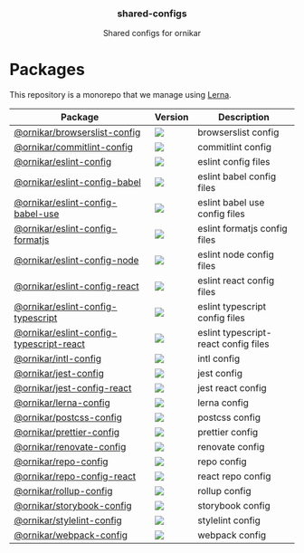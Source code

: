 <h3 align="center">
  shared-configs
</h3>

<p align="center">
  Shared configs for ornikar
</p>

<h1>Packages</h1>

This repository is a monorepo that we manage using [Lerna](https://github.com/lerna/lerna).

| Package | Version | Description |
|---------|---------|-------------|
| [@ornikar/browserslist-config](/@ornikar/browserslist-config) | <a href="https://npmjs.org/package/@ornikar/browserslist-config"><img src="https://img.shields.io/npm/v/@ornikar/browserslist-config.svg?style=flat-square"></a> | browserslist config
| [@ornikar/commitlint-config](/@ornikar/commitlint-config) | <a href="https://npmjs.org/package/@ornikar/commitlint-config"><img src="https://img.shields.io/npm/v/@ornikar/commitlint-config.svg?style=flat-square"></a> | commitlint config
| [@ornikar/eslint-config](/@ornikar/eslint-config) | <a href="https://npmjs.org/package/@ornikar/eslint-config"><img src="https://img.shields.io/npm/v/@ornikar/eslint-config.svg?style=flat-square"></a> | eslint config files
| [@ornikar/eslint-config-babel](/@ornikar/eslint-config-babel) | <a href="https://npmjs.org/package/@ornikar/eslint-config-babel"><img src="https://img.shields.io/npm/v/@ornikar/eslint-config-babel.svg?style=flat-square"></a> | eslint babel config files
| [@ornikar/eslint-config-babel-use](/@ornikar/eslint-config-babel-use) | <a href="https://npmjs.org/package/@ornikar/eslint-config-babel-use"><img src="https://img.shields.io/npm/v/@ornikar/eslint-config-babel-use.svg?style=flat-square"></a> | eslint babel use config files
| [@ornikar/eslint-config-formatjs](/@ornikar/eslint-config-formatjs) | <a href="https://npmjs.org/package/@ornikar/eslint-config-formatjs"><img src="https://img.shields.io/npm/v/@ornikar/eslint-config-formatjs.svg?style=flat-square"></a> | eslint formatjs config files
| [@ornikar/eslint-config-node](/@ornikar/eslint-config-node) | <a href="https://npmjs.org/package/@ornikar/eslint-config-node"><img src="https://img.shields.io/npm/v/@ornikar/eslint-config-node.svg?style=flat-square"></a> | eslint node config files
| [@ornikar/eslint-config-react](/@ornikar/eslint-config-react) | <a href="https://npmjs.org/package/@ornikar/eslint-config-react"><img src="https://img.shields.io/npm/v/@ornikar/eslint-config-react.svg?style=flat-square"></a> | eslint react config files
| [@ornikar/eslint-config-typescript](/@ornikar/eslint-config-typescript) | <a href="https://npmjs.org/package/@ornikar/eslint-config-typescript"><img src="https://img.shields.io/npm/v/@ornikar/eslint-config-typescript.svg?style=flat-square"></a> | eslint typescript config files
| [@ornikar/eslint-config-typescript-react](/@ornikar/eslint-config-typescript-react) | <a href="https://npmjs.org/package/@ornikar/eslint-config-typescript-react"><img src="https://img.shields.io/npm/v/@ornikar/eslint-config-typescript-react.svg?style=flat-square"></a> | eslint typescript-react config files
| [@ornikar/intl-config](/@ornikar/intl-config) | <a href="https://npmjs.org/package/@ornikar/intl-config"><img src="https://img.shields.io/npm/v/@ornikar/intl-config.svg?style=flat-square"></a> | intl config
| [@ornikar/jest-config](/@ornikar/jest-config) | <a href="https://npmjs.org/package/@ornikar/jest-config"><img src="https://img.shields.io/npm/v/@ornikar/jest-config.svg?style=flat-square"></a> | jest config
| [@ornikar/jest-config-react](/@ornikar/jest-config-react) | <a href="https://npmjs.org/package/@ornikar/jest-config-react"><img src="https://img.shields.io/npm/v/@ornikar/jest-config-react.svg?style=flat-square"></a> | jest react config
| [@ornikar/lerna-config](/@ornikar/lerna-config) | <a href="https://npmjs.org/package/@ornikar/lerna-config"><img src="https://img.shields.io/npm/v/@ornikar/lerna-config.svg?style=flat-square"></a> | lerna config
| [@ornikar/postcss-config](/@ornikar/postcss-config) | <a href="https://npmjs.org/package/@ornikar/postcss-config"><img src="https://img.shields.io/npm/v/@ornikar/postcss-config.svg?style=flat-square"></a> | postcss config
| [@ornikar/prettier-config](/@ornikar/prettier-config) | <a href="https://npmjs.org/package/@ornikar/prettier-config"><img src="https://img.shields.io/npm/v/@ornikar/prettier-config.svg?style=flat-square"></a> | prettier config
| [@ornikar/renovate-config](/@ornikar/renovate-config) | <a href="https://npmjs.org/package/@ornikar/renovate-config"><img src="https://img.shields.io/npm/v/@ornikar/renovate-config.svg?style=flat-square"></a> | renovate config
| [@ornikar/repo-config](/@ornikar/repo-config) | <a href="https://npmjs.org/package/@ornikar/repo-config"><img src="https://img.shields.io/npm/v/@ornikar/repo-config.svg?style=flat-square"></a> | repo config
| [@ornikar/repo-config-react](/@ornikar/repo-config-react) | <a href="https://npmjs.org/package/@ornikar/repo-config-react"><img src="https://img.shields.io/npm/v/@ornikar/repo-config-react.svg?style=flat-square"></a> | react repo config
| [@ornikar/rollup-config](/@ornikar/rollup-config) | <a href="https://npmjs.org/package/@ornikar/rollup-config"><img src="https://img.shields.io/npm/v/@ornikar/rollup-config.svg?style=flat-square"></a> | rollup config
| [@ornikar/storybook-config](/@ornikar/storybook-config) | <a href="https://npmjs.org/package/@ornikar/storybook-config"><img src="https://img.shields.io/npm/v/@ornikar/storybook-config.svg?style=flat-square"></a> | storybook config
| [@ornikar/stylelint-config](/@ornikar/stylelint-config) | <a href="https://npmjs.org/package/@ornikar/stylelint-config"><img src="https://img.shields.io/npm/v/@ornikar/stylelint-config.svg?style=flat-square"></a> | stylelint config
| [@ornikar/webpack-config](/@ornikar/webpack-config) | <a href="https://npmjs.org/package/@ornikar/webpack-config"><img src="https://img.shields.io/npm/v/@ornikar/webpack-config.svg?style=flat-square"></a> | webpack config
